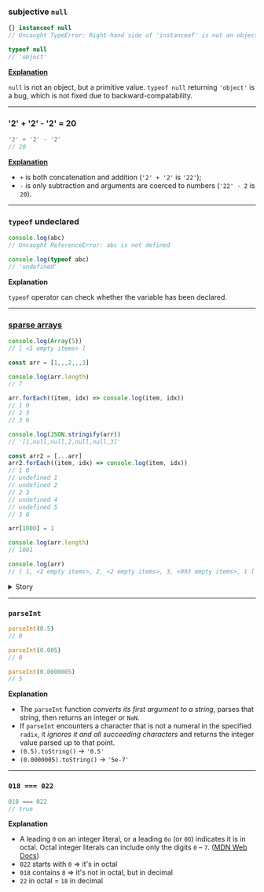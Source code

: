 ### subjective `null`

```js
{} instanceof null
// Uncaught TypeError: Right-hand side of 'instanceof' is not an object
```

```js
typeof null
// 'object'
```

**[Explanation](https://stackoverflow.com/a/7968470)**

`null` is not an object, but a primitive value. `typeof null` returning `'object'` is a bug, which is not fixed due to backward-compatability.

---

### '2' + '2' - '2' = 20

```js
'2' + '2' - '2'
// 20
```

**[Explanation](https://stackoverflow.com/a/48675918)**

- `+` is both concatenation and addition (`'2' + '2'` is `'22'`);
- `-` is only subtraction and arguments are coerced to numbers (`'22' - 2` is `20`).

---

### `typeof` undeclared

```js
console.log(abc)
// Uncaught ReferenceError: abc is not defined
```

```js
console.log(typeof abc)
// 'undefined'
```

**Explanation**

`typeof` operator can check whether the variable has been declared.

---

### [sparse arrays](https://developer.mozilla.org/en-US/docs/Web/JavaScript/Guide/Indexed_collections#sparse_arrays)

```js
console.log(Array(5))
// [ <5 empty items> ]

const arr = [1,,,2,,,3]

console.log(arr.length)
// 7

arr.forEach((item, idx) => console.log(item, idx))
// 1 0
// 2 3
// 3 6

console.log(JSON.stringify(arr))
// '[1,null,null,2,null,null,3]'

const arr2 = [...arr]
arr2.forEach((item, idx) => console.log(item, idx))
// 1 0
// undefined 1
// undefined 2
// 2 3
// undefined 4
// undefined 5
// 3 6

arr[1000] = 1

console.log(arr.length)
// 1001

console.log(arr)
// [ 1, <2 empty items>, 2, <2 empty items>, 3, <993 empty items>, 1 ]
```

<details>
<summary>Story</summary>

Someday I was writing a Telegram bot and spent several hours debugging one issue.

Bot had logging functionality and logged something `JSON.stringif`ied, and after some changes I got an error:

```
FATAL ERROR: JS Allocation failed - process out of memory
```

In short, the problem was that I was setting some array's item by _Telegram user's ID_ (which was big like 987654321). So JS tried to stringify an array with nine hundred eighty-seven million six hundred fifty-four thousand three hundred twenty-one `null` and ran out of memory:

```js
arr[user.id] = 'hi'
JSON.stringify(arr)
// FATAL ERROR: JS Allocation failed - process out of memory
```

</details>

---

### `parseInt`

```js
parseInt(0.5)
// 0

parseInt(0.005)
// 0

parseInt(0.0000005)
// 5
```

**Explanation**

- The `parseInt` function _converts its first argument to a string_, parses that string, then returns an integer or `NaN`.
- If `parseInt` encounters a character that is not a numeral in the specified `radix`, it _ignores it and all succeeding characters_ and returns the integer value parsed up to that point.
- `(0.5).toString()` -> `'0.5'`
- `(0.0000005).toString()` -> `'5e-7'`

---

### `018 === 022`

```js
018 === 022
// true
```

**Explanation**

- A leading `0` on an integer literal, or a leading `0o` (or `0O`) indicates it is in octal. Octal integer literals can include only the digits `0` – `7`. ([MDN Web Docs](https://developer.mozilla.org/en-US/docs/Web/JavaScript/Guide/Grammar_and_types#numeric_literals))
- `022` starts with `0` => it's in octal
- `018` contains `8` => it's not in octal, but in decimal
- `22` in octal = `18` in decimal
